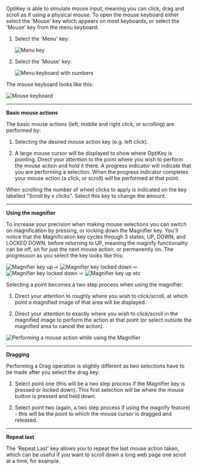 OptiKey is able to simulate mouse input, meaning you can click, drag and scroll as if using a physical mouse. To open the mouse keyboard either select the 'Mouse' key which appears on most keyboards, or select the 'Mouse' key from the menu keyboard:

1. Select the 'Menu' key:

    ![Menu key](https://github.com/JuliusSweetland/OptiKey/blob/gh-pages/images/Key_Menu_Up.png)

2. Select the 'Mouse' key:

    ![Menu keyboard with numbers](https://github.com/JuliusSweetland/OptiKey/blob/gh-pages/images/Keyboard_Menu_Numbered.png)

The mouse keyboard looks like this:

![Mouse keyboard](https://github.com/JuliusSweetland/OptiKey/blob/gh-pages/images/Keyboard_Mouse_Numbered.png)

---

**Basic mouse actions**

The basic mouse actions (left, middle and right click, or scrolling) are performed by:

1. Selecting the desired mouse action key (e.g. left click).

2. A large mouse cursor will be displayed to show where OptiKey is pointing. Direct your attention to the point where you wish to perform the mouse action and hold it there. A progress indicator will indicate that you are performing a selection. When the progress indicator completes your mouse action (a click, or scroll) will be performed at that point.

When scrolling the number of wheel clicks to apply is indicated on the key labelled "Scroll by x clicks". Select this key to change the amount.

---

**Using the magnifier**

To increase your precision when making mouse selections you can switch on magnification by pressing, or locking down the Magnifier key. You'll notice that the Magnification key cycles through 3 states; UP, DOWN, and LOCKED DOWN, before returning to UP, meaning the magnify functionality can be off, on for just the next mouse action, or permanently on. The progression as you select the key looks like this:

![Magnifier key up](https://github.com/JuliusSweetland/OptiKey/blob/gh-pages/images/Key_Magnifier_Up.png)
 ⇨ 
![Magnifier key locked down](https://github.com/JuliusSweetland/OptiKey/blob/gh-pages/images/Key_Magnifier_Down.png)
 ⇨ 
![Magnifier key locked down](https://github.com/JuliusSweetland/OptiKey/blob/gh-pages/images/Key_Magnifier_Locked_Down.png)
 ⇨ 
![Magnifier key up](https://github.com/JuliusSweetland/OptiKey/blob/gh-pages/images/Key_Magnifier_Up.png)
etc

Selecting a point becomes a two step process when using the magnifier:

1. Direct your attention to roughly where you wish to click/scroll, at which point a magnified image of that area will be displayed.

2. Direct your attention to exactly where you wish to click/scroll in the magnified image to perform the action at that point (or select outside the magnified area to cancel the action).

![Performing a mouse action while using the Magnifier](https://github.com/JuliusSweetland/OptiKey/blob/gh-pages/images/Clicking_On_Magnified_Folder.png)

---

**Dragging**

Performing a Drag operation is slightly different as two selections have to be made after you select the drag key:

1. Select point one (this will be a two step process if the Magnifier key is pressed or locked down). This first selection will be where the mouse button is pressed and held down.

2. Select point two (again, a two step process if using the magnify feature) - this will be the point to which the mouse cursor is dragged and released.

---

**Repeat last**

The 'Repeat Last' key allows you to repeat the last mouse action taken, which can be useful if you want to scroll down a long web page one scroll at a time, for example.